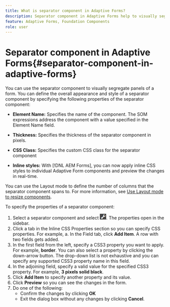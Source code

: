 ```yaml
---
title: What is separator component in Adaptive Forms?
description: Separator component in Adaptive Forms help to visually segregate sections of a form.
feature: Adaptive Forms, Foundation Components
role: user
---
```


# Separator component in Adaptive Forms{#separator-component-in-adaptive-forms}

You can use the separator component to visually segregate panels of a form. You can define the overall appearance and style of a separator component by specifying the following properties of the separator component:

* **Element Name:** Specifies the name of the component. The SOM expressions address the component with a value specified in the Element Name field.
* **Thickness:** Specifies the thickness of the separator component in pixels.

* **CSS Class:** Specifies the custom CSS class for the separator component  

* **Inline styles:** With [!DNL AEM Forms], you can now apply inline CSS styles to individual Adaptive Form components and preview the changes in real-time.

You can use the Layout mode to define the number of columns that the separator component spans to. For more information, see [Use Layout mode to resize components](resize-using-layout-mode.md).

To specify the properties of a separator component:

1. Select a separator component and select ![cmppr](assets/cmppr.png). The properties open in the sidebar.
1. Click a tab in the Inline CSS Properties section so you can specify CSS properties. For example, a. In the Field tab, click **Add Item**. A row with two fields gets added.
1. In the first field from the left, specify a CSS3 property you want to apply. For example, **border**. You can also select a property by clicking the down-arrow button. The drop-down list is not exhaustive and you can specify any supported CSS3 property name in this field.
1. In the adjoining field, specify a valid value for the specified CSS3 property. For example, **3 pixels solid black**.
1. Click **Add Item** to specify another property and its value.
1. Click **Preview** so you can see the changes in the form.
1. Do one of the following:
    * Confirm the changes by clicking **OK**
    * Exit the dialog box without any changes by clicking **Cancel**.

